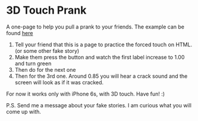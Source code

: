 # 3D Touch Prank

A one-page to help you pull a prank to your friends.
The example can be found [here](https://dorukeker.github.io/3dtouch_prank/)

1. Tell your friend that this is a page to practice the forced touch on HTML. (or some other fake story)
2. Make them press the button and watch the first label increase to 1.00 and turn green
3. Then do for the next one
4. Then for the 3rd one. Around 0.85 you will hear a crack sound and the screen will look as if it was cracked.

For now it works only with iPhone 6s, with 3D touch.
Have fun! :)

P.S. Send me a message about your fake stories. I am curious what you will come up with.
